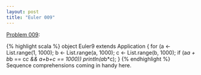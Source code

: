 ```yaml
---
layout: post
title: "Euler 009"
---
```


[Problem 009]\:

{% highlight scala %}
object Euler9 extends Application {
  for (a <- List.range(1, 1000);
       b <- List.range(a, 1000);
       c <- List.range(b, 1000);
       if (a*a + b*b == c*c &amp;&amp; a+b+c == 1000))
    println(a*b*c);
}
{% endhighlight %}
Sequence comprehensions coming in handy here.



[Problem 009]: http://projecteuler.net/index.php?section=problems&id=9
